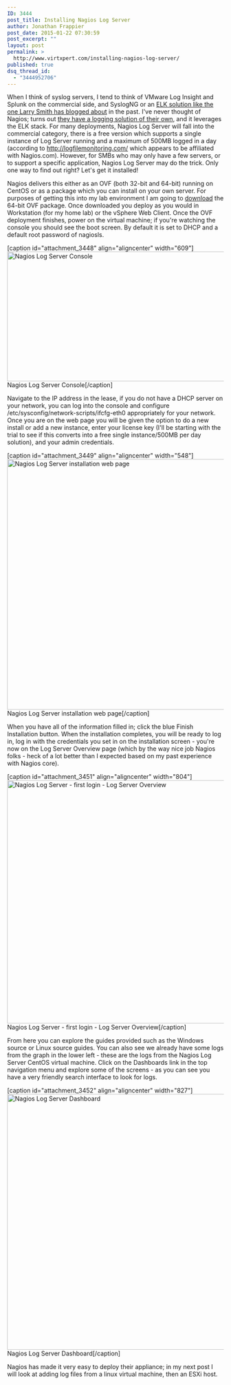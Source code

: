 ```yaml
---
ID: 3444
post_title: Installing Nagios Log Server
author: Jonathan Frappier
post_date: 2015-01-22 07:30:59
post_excerpt: ""
layout: post
permalink: >
  http://www.virtxpert.com/installing-nagios-log-server/
published: true
dsq_thread_id:
  - "3444952706"
---
```

When I think of syslog servers, I tend to think of VMware Log Insight and Splunk on the commercial side, and SyslogNG or an <a href="http://everythingshouldbevirtual.com/highly-available-elk-elasticsearch-logstash-kibana-setup" target="_blank">ELK solution like the one Larry Smith has blogged about</a> in the past. I've never thought of Nagios; turns out <a href="http://library.nagios.com/library/products/nagios-log-server" target="_blank">they have a logging solution of their own</a>, and it leverages the ELK stack. For many deployments, Nagios Log Server will fall into the commercial category, there is a free version which supports a single instance of Log Server running and a maximum of 500MB logged in a day (according to http://logfilemonitoring.com/ which appears to be affiliated with Nagios.com). However, for SMBs who may only have a few servers, or to support a specific application, Nagios Log Server may do the trick. Only one way to find out right? Let's get it installed!

Nagios delivers this either as an OVF (both 32-bit and 64-bit) running on CentOS or as a package which you can install on your own server. For purposes of getting this into my lab environment I am going to <a href="http://library.nagios.com/library/products/nagios-log-server/downloads" target="_blank">download</a> the 64-bit OVF package. Once downloaded you deploy as you would in Workstation (for my home lab) or the vSphere Web Client. Once the OVF deployment finishes, power on the virtual machine; if you're watching the console you should see the boot screen. By default it is set to DHCP and a default root password of nagiosls.

[caption id="attachment_3448" align="aligncenter" width="609"]<a href="http://www.virtxpert.com/wp-content/uploads/2015/01/nagios-log-server-console-sm.png"><img class=" wp-image-3448" src="http://www.virtxpert.com/wp-content/uploads/2015/01/nagios-log-server-console-sm.png" alt="Nagios Log Server Console" width="609" height="301" /></a> Nagios Log Server Console[/caption]

Navigate to the IP address in the lease, if you do not have a DHCP server on your network, you can log into the console and configure /etc/sysconfig/network-scripts/ifcfg-eth0 appropriately for your network. Once you are on the web page you will be given the option to do a new install or add a new instance, enter your license key (I'll be starting with the trial to see if this converts into a free single instance/500MB per day solution), and your admin credentials.

[caption id="attachment_3449" align="aligncenter" width="548"]<a href="http://www.virtxpert.com/wp-content/uploads/2015/01/nagios-log-server-install-page.png"><img class=" wp-image-3449" src="http://www.virtxpert.com/wp-content/uploads/2015/01/nagios-log-server-install-page.png" alt="Nagios Log Server installation web page" width="548" height="582" /></a> Nagios Log Server installation web page[/caption]

When you have all of the information filled in; click the blue Finish Installation button. When the installation completes, you will be ready to log in, log in with the credentials you set in on the installation screen - you're now on the Log Server Overview page (which by the way nice job Nagios folks - heck of a lot better than I expected based on my past experience with Nagios core).

[caption id="attachment_3451" align="aligncenter" width="804"]<a href="http://www.virtxpert.com/wp-content/uploads/2015/01/nagios-log-server-overview-page.png"><img class=" wp-image-3451" src="http://www.virtxpert.com/wp-content/uploads/2015/01/nagios-log-server-overview-page.png" alt="Nagios Log Server - first login - Log Server Overview" width="804" height="565" /></a> Nagios Log Server - first login - Log Server Overview[/caption]

From here you can explore the guides provided such as the Windows source or Linux source guides. You can also see we already have some logs from the graph in the lower left - these are the logs from the Nagios Log Server CentOS virtual machine. Click on the Dashboards link in the top navigation menu and explore some of the screens - as you can see you have a very friendly search interface to look for logs.

[caption id="attachment_3452" align="aligncenter" width="827"]<a href="http://www.virtxpert.com/wp-content/uploads/2015/01/nagios-log-server-dashboard.png"><img class=" wp-image-3452" src="http://www.virtxpert.com/wp-content/uploads/2015/01/nagios-log-server-dashboard.png" alt="Nagios Log Server Dashboard" width="827" height="594" /></a> Nagios Log Server Dashboard[/caption]

Nagios has made it very easy to deploy their appliance; in my next post I will look at adding log files from a linux virtual machine, then an ESXi host.